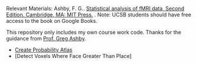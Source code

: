 Relevant Materials: Ashby, F. G.. [Statistical analysis of fMRI data, Second Edition. Cambridge, MA: MIT Press.](https://mitpress.mit.edu/books/statistical-analysis-fmri-data) . Note: UCSB students should have free access to the book on Google Books.

This repository only includes my own course work code. Thanks for the guidance from [Prof. Greg Ashby](https://psych.ucsb.edu/people/faculty/greg-ashby).

- [Create Probability Atlas](https://github.com/LilianYou/fMRI_Data_Analyses/tree/main/Statistical%20Analysis%20of%20fMRI%20Data/Create%20Probability%20Atlas)
- [Detect Voxels Where Face Greater Than Place]



